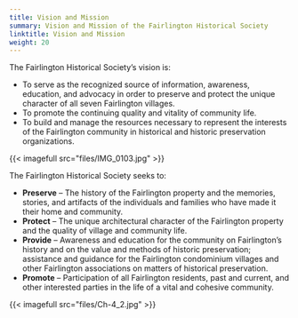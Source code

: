 ```yaml
---
title: Vision and Mission
summary: Vision and Mission of the Fairlington Historical Society
linktitle: Vision and Mission
weight: 20
---
```


The Fairlington Historical Society’s vision is:

- To serve as the recognized source of information, awareness, education, and advocacy in order to preserve and protect the unique character of all seven Fairlington villages.
- To promote the continuing quality and vitality of community life.
- To build and manage the resources necessary to represent the interests of the Fairlington community in historical and historic preservation organizations.

{{< imagefull src="files/IMG_0103.jpg" >}}

The Fairlington Historical Society seeks to:

- **Preserve** – The history of the Fairlington property and the memories, stories, and artifacts of the individuals and families who have made it their home and community.
- **Protect** – The unique architectural character of the Fairlington property and the quality of village and community life.
- **Provide** – Awareness and education for the community on Fairlington’s history and on the value and methods of historic preservation; assistance and guidance for the Fairlington condominium villages and other Fairlington associations on matters of historical preservation.
- **Promote** – Participation of all Fairlington residents, past and current, and other interested parties in the life of a vital and cohesive community.

{{< imagefull src="files/Ch-4_2.jpg" >}}
